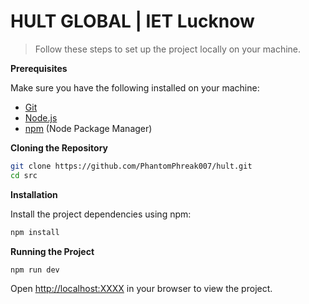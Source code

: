 # HULT GLOBAL | IET Lucknow


> Follow these steps to set up the project locally on your machine.

**Prerequisites**

Make sure you have the following installed on your machine:

- [Git](https://git-scm.com/)
- [Node.js](https://nodejs.org/en)
- [npm](https://www.npmjs.com/) (Node Package Manager)

**Cloning the Repository**

```bash
git clone https://github.com/PhantomPhreak007/hult.git
cd src
```

**Installation**

Install the project dependencies using npm:

```bash
npm install
```

**Running the Project**

```bash
npm run dev
```

Open [http://localhost:XXXX](http://localhost:XXXX) in your browser to view the project.



